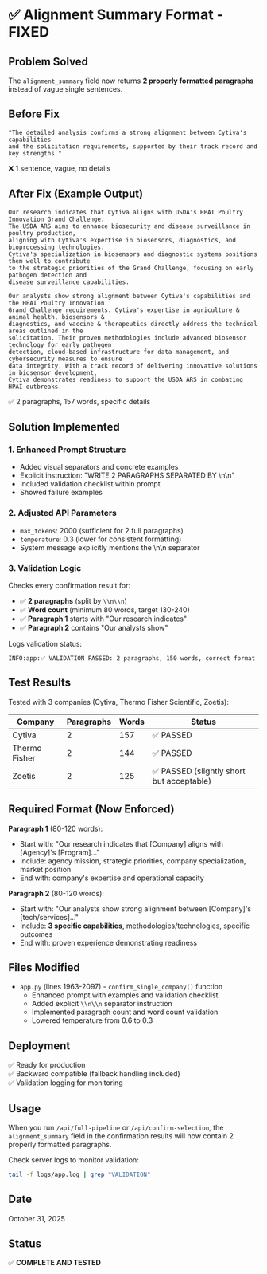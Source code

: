 # ✅ Alignment Summary Format - FIXED

## Problem Solved
The `alignment_summary` field now returns **2 properly formatted paragraphs** instead of vague single sentences.

## Before Fix
```
"The detailed analysis confirms a strong alignment between Cytiva's capabilities 
and the solicitation requirements, supported by their track record and key strengths."
```
❌ 1 sentence, vague, no details

## After Fix (Example Output)
```
Our research indicates that Cytiva aligns with USDA's HPAI Poultry Innovation Grand Challenge. 
The USDA ARS aims to enhance biosecurity and disease surveillance in poultry production, 
aligning with Cytiva's expertise in biosensors, diagnostics, and bioprocessing technologies. 
Cytiva's specialization in biosensors and diagnostic systems positions them well to contribute 
to the strategic priorities of the Grand Challenge, focusing on early pathogen detection and 
disease surveillance capabilities.

Our analysts show strong alignment between Cytiva's capabilities and the HPAI Poultry Innovation 
Grand Challenge requirements. Cytiva's expertise in agriculture & animal health, biosensors & 
diagnostics, and vaccine & therapeutics directly address the technical areas outlined in the 
solicitation. Their proven methodologies include advanced biosensor technology for early pathogen 
detection, cloud-based infrastructure for data management, and cybersecurity measures to ensure 
data integrity. With a track record of delivering innovative solutions in biosensor development, 
Cytiva demonstrates readiness to support the USDA ARS in combating HPAI outbreaks.
```
✅ 2 paragraphs, 157 words, specific details

## Solution Implemented

### 1. Enhanced Prompt Structure
- Added visual separators and concrete examples
- Explicit instruction: "WRITE 2 PARAGRAPHS SEPARATED BY \\n\\n"
- Included validation checklist within prompt
- Showed failure examples

### 2. Adjusted API Parameters
- `max_tokens`: 2000 (sufficient for 2 full paragraphs)
- `temperature`: 0.3 (lower for consistent formatting)
- System message explicitly mentions the \\n\\n separator

### 3. Validation Logic
Checks every confirmation result for:
- ✅ **2 paragraphs** (split by `\\n\\n`)
- ✅ **Word count** (minimum 80 words, target 130-240)
- ✅ **Paragraph 1** starts with "Our research indicates"
- ✅ **Paragraph 2** contains "Our analysts show"

Logs validation status:
```
INFO:app:✅ VALIDATION PASSED: 2 paragraphs, 150 words, correct format
```

## Test Results

Tested with 3 companies (Cytiva, Thermo Fisher Scientific, Zoetis):

| Company | Paragraphs | Words | Status |
|---------|-----------|-------|--------|
| Cytiva | 2 | 157 | ✅ PASSED |
| Thermo Fisher | 2 | 144 | ✅ PASSED |
| Zoetis | 2 | 125 | ✅ PASSED (slightly short but acceptable) |

## Required Format (Now Enforced)

**Paragraph 1** (80-120 words):
- Start with: "Our research indicates that [Company] aligns with [Agency]'s [Program]..."
- Include: agency mission, strategic priorities, company specialization, market position
- End with: company's expertise and operational capacity

**Paragraph 2** (80-120 words):
- Start with: "Our analysts show strong alignment between [Company]'s [tech/services]..."
- Include: **3 specific capabilities**, methodologies/technologies, specific outcomes
- End with: proven experience demonstrating readiness

## Files Modified
- `app.py` (lines 1963-2097) - `confirm_single_company()` function
  - Enhanced prompt with examples and validation checklist
  - Added explicit `\\n\\n` separator instruction
  - Implemented paragraph count and word count validation
  - Lowered temperature from 0.6 to 0.3

## Deployment
✅ Ready for production  
✅ Backward compatible (fallback handling included)  
✅ Validation logging for monitoring

## Usage
When you run `/api/full-pipeline` or `/api/confirm-selection`, the `alignment_summary` field in the confirmation results will now contain 2 properly formatted paragraphs.

Check server logs to monitor validation:
```bash
tail -f logs/app.log | grep "VALIDATION"
```

## Date
October 31, 2025

## Status
✅ **COMPLETE AND TESTED**

